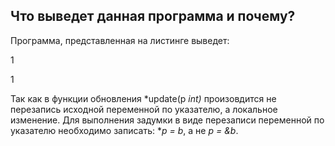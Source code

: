 ## Что выведет данная программа и почему?

Программа, представленная на листинге выведет:

1

1

Так как в функции обновления *update(p *int)* произовдится не перезапись исходной переменной по указателю,
а локальное изменение. Для выполнения задумки в виде перезаписи переменной по указателю необходимо записать:
**p = b*, а не *p = &b*.